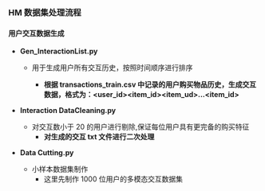 ### HM 数据集处理流程

#### 用户交互数据生成

- **Gen_InteractionList.py**

  - 用于生成用户所有交互历史，按照时间顺序进行排序

    - **根据 transactions_train.csv 中记录的用户购买物品历史，生成交互数据，格式为：<user_id><item_id><item_ud>...<item_id>**

- **Interaction DataCleaning.py**

  - 对交互数小于 20 的用户进行剔除,保证每位用户具有更完备的购买特征
    - **对生成的交互 txt 文件进行二次处理**

- **Data Cutting.py**
  - 小样本数据集制作
    - 这里先制作 1000 位用户的多模态交互数据集
